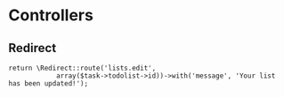 
# Controllers

## Redirect
```
return \Redirect::route('lists.edit', 
            array($task->todolist->id))->with('message', 'Your list has been updated!');
```
